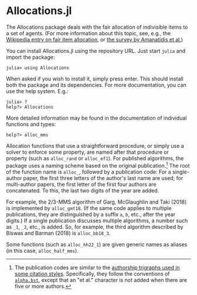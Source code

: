 # Allocations.jl

The Allocations package deals with the fair allocation of indivisible items
to a set of agents. (For more information about this topic, see, e.g., the
[Wikipedia entry on fair item
allocation](https://en.wikipedia.org/wiki/Fair_item_allocation), or [the survey
by Amanatidis et al.](https://arxiv.org/abs/2208.08782))

You can install Allocations.jl using the repository URL. Just start `julia` and
import the package:

```
julia> using Allocations
```

When asked if you wish to install it, simply press enter. This should install
both the package and its dependencies. For more documentation, you can use the
help system. E.g.:

```
julia> ?
help?> Allocations
```

More detailed information may be found in the documentation of individual
functions and types:

```
help?> alloc_mms
```

Allocation functions that use a straightforward procedure, or simply use
a solver to enforce some property, are named after that procedure or property
(such as `alloc_rand` or `alloc_ef1`). For published algorithms,
the package uses a naming scheme based on the original publication.[^1]
The root of the function name is `alloc_`, followed by a publication code: For
a single-author paper, the first three letters of the author's last name are
used; for multi-author papers, the first letter of the first four authors are
concatenated. To this, the last two digits of the year are added. 

For example, the 2/3-MMS algorithm of Garg, McGlaughlin and Taki (2018) is
implemented by `alloc_gmt18`. (If the same code applies to multiple
publications, they are distinguished by a suffix `a`, `b`, etc., after the year
digits.) If a single publication discusses multiple algorithms, a number such as
`_1`, `_2`, etc., is added. So, for example, the third algorithm described by
Biswas and Barman (2018) is `alloc_bb18_3`.

Some functions (such as `alloc_hh22_1`) are given generic names as aliases (in
this case, `alloc_half_mms`).

[^1]: The publication codes are similar to the [authorship trigraphs used in some citation styles](https://en.wikipedia.org/wiki/Citation). Specifically, they follow the conventions of [`alpha.bst`](http://tug.ctan.org/tex-archive/biblio/bibtex/base/alpha.bst), except that an "et al." character is not added when there are five or more authors.
